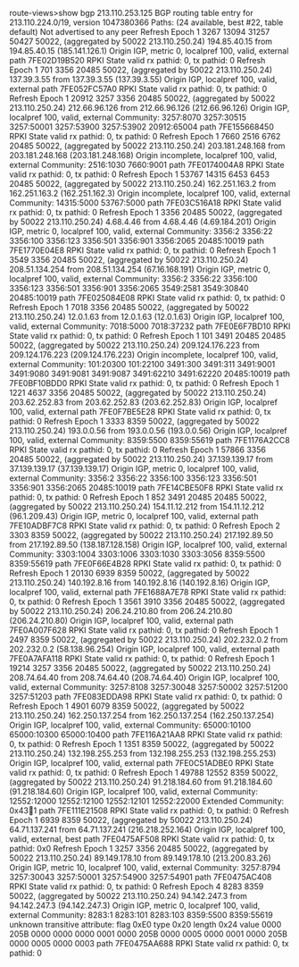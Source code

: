 route-views>show bgp 213.110.253.125
BGP routing table entry for 213.110.224.0/19, version 1047380366
Paths: (24 available, best #22, table default)
  Not advertised to any peer
  Refresh Epoch 1
  3267 13094 31257 50427 50022, (aggregated by 50022 213.110.250.24)
    194.85.40.15 from 194.85.40.15 (185.141.126.1)
      Origin IGP, metric 0, localpref 100, valid, external
      path 7FE02D19B520 RPKI State valid
      rx pathid: 0, tx pathid: 0
  Refresh Epoch 1
  701 3356 20485 50022, (aggregated by 50022 213.110.250.24)
    137.39.3.55 from 137.39.3.55 (137.39.3.55)
      Origin IGP, localpref 100, valid, external
      path 7FE052FC57A0 RPKI State valid
      rx pathid: 0, tx pathid: 0
  Refresh Epoch 1
  20912 3257 3356 20485 50022, (aggregated by 50022 213.110.250.24)
    212.66.96.126 from 212.66.96.126 (212.66.96.126)
      Origin IGP, localpref 100, valid, external
      Community: 3257:8070 3257:30515 3257:50001 3257:53900 3257:53902 20912:65004
      path 7FE155668450 RPKI State valid
      rx pathid: 0, tx pathid: 0
  Refresh Epoch 1
  7660 2516 6762 20485 50022, (aggregated by 50022 213.110.250.24)
    203.181.248.168 from 203.181.248.168 (203.181.248.168)
      Origin incomplete, localpref 100, valid, external
      Community: 2516:1030 7660:9001
      path 7FE0174004A8 RPKI State valid
      rx pathid: 0, tx pathid: 0
  Refresh Epoch 1
  53767 14315 6453 6453 20485 50022, (aggregated by 50022 213.110.250.24)
    162.251.163.2 from 162.251.163.2 (162.251.162.3)
      Origin incomplete, localpref 100, valid, external
      Community: 14315:5000 53767:5000
      path 7FE03C516A18 RPKI State valid
      rx pathid: 0, tx pathid: 0
  Refresh Epoch 1
  3356 20485 50022, (aggregated by 50022 213.110.250.24)
    4.68.4.46 from 4.68.4.46 (4.69.184.201)
      Origin IGP, metric 0, localpref 100, valid, external
      Community: 3356:2 3356:22 3356:100 3356:123 3356:501 3356:901 3356:2065 20485:10019
      path 7FE1770E04E8 RPKI State valid
      rx pathid: 0, tx pathid: 0
  Refresh Epoch 1
  3549 3356 20485 50022, (aggregated by 50022 213.110.250.24)
    208.51.134.254 from 208.51.134.254 (67.16.168.191)
      Origin IGP, metric 0, localpref 100, valid, external
      Community: 3356:2 3356:22 3356:100 3356:123 3356:501 3356:901 3356:2065 3549:2581 3549:30840 20485:10019
      path 7FE025084E08 RPKI State valid
      rx pathid: 0, tx pathid: 0
  Refresh Epoch 1
  7018 3356 20485 50022, (aggregated by 50022 213.110.250.24)
    12.0.1.63 from 12.0.1.63 (12.0.1.63)
      Origin IGP, localpref 100, valid, external
      Community: 7018:5000 7018:37232
      path 7FE0E6F7BD10 RPKI State valid
      rx pathid: 0, tx pathid: 0
  Refresh Epoch 1
  101 3491 20485 20485 50022, (aggregated by 50022 213.110.250.24)
    209.124.176.223 from 209.124.176.223 (209.124.176.223)
      Origin incomplete, localpref 100, valid, external
      Community: 101:20300 101:22100 3491:300 3491:311 3491:9001 3491:9080 3491:9081 3491:9087 3491:62210 3491:62220 20485:10019
      path 7FE0BF10BDD0 RPKI State valid
      rx pathid: 0, tx pathid: 0
  Refresh Epoch 1
  1221 4637 3356 20485 50022, (aggregated by 50022 213.110.250.24)
    203.62.252.83 from 203.62.252.83 (203.62.252.83)
      Origin IGP, localpref 100, valid, external
      path 7FE0F7BE5E28 RPKI State valid
      rx pathid: 0, tx pathid: 0
  Refresh Epoch 1
  3333 8359 50022, (aggregated by 50022 213.110.250.24)
    193.0.0.56 from 193.0.0.56 (193.0.0.56)
      Origin IGP, localpref 100, valid, external
      Community: 8359:5500 8359:55619
      path 7FE1176A2CC8 RPKI State valid
      rx pathid: 0, tx pathid: 0
  Refresh Epoch 1
  57866 3356 20485 50022, (aggregated by 50022 213.110.250.24)
    37.139.139.17 from 37.139.139.17 (37.139.139.17)
      Origin IGP, metric 0, localpref 100, valid, external
      Community: 3356:2 3356:22 3356:100 3356:123 3356:501 3356:901 3356:2065 20485:10019
      path 7FE14CBE50F8 RPKI State valid
      rx pathid: 0, tx pathid: 0
  Refresh Epoch 1
  852 3491 20485 20485 50022, (aggregated by 50022 213.110.250.24)
    154.11.12.212 from 154.11.12.212 (96.1.209.43)
      Origin IGP, metric 0, localpref 100, valid, external
      path 7FE10ADBF7C8 RPKI State valid
      rx pathid: 0, tx pathid: 0
  Refresh Epoch 2
  3303 8359 50022, (aggregated by 50022 213.110.250.24)
    217.192.89.50 from 217.192.89.50 (138.187.128.158)
      Origin IGP, localpref 100, valid, external
      Community: 3303:1004 3303:1006 3303:1030 3303:3056 8359:5500 8359:55619
      path 7FE0F66E4B28 RPKI State valid
      rx pathid: 0, tx pathid: 0
  Refresh Epoch 1
  20130 6939 8359 50022, (aggregated by 50022 213.110.250.24)
    140.192.8.16 from 140.192.8.16 (140.192.8.16)
      Origin IGP, localpref 100, valid, external
      path 7FE1688A7E78 RPKI State valid
      rx pathid: 0, tx pathid: 0
  Refresh Epoch 1
  3561 3910 3356 20485 50022, (aggregated by 50022 213.110.250.24)
    206.24.210.80 from 206.24.210.80 (206.24.210.80)
      Origin IGP, localpref 100, valid, external
      path 7FE0A007F628 RPKI State valid
      rx pathid: 0, tx pathid: 0
  Refresh Epoch 1
  2497 8359 50022, (aggregated by 50022 213.110.250.24)
    202.232.0.2 from 202.232.0.2 (58.138.96.254)
      Origin IGP, localpref 100, valid, external
      path 7FE0A7AFA118 RPKI State valid
      rx pathid: 0, tx pathid: 0
  Refresh Epoch 1
  19214 3257 3356 20485 50022, (aggregated by 50022 213.110.250.24)
    208.74.64.40 from 208.74.64.40 (208.74.64.40)
      Origin IGP, localpref 100, valid, external
      Community: 3257:8108 3257:30048 3257:50002 3257:51200 3257:51203
      path 7FE083EDDA98 RPKI State valid
      rx pathid: 0, tx pathid: 0
  Refresh Epoch 1
  4901 6079 8359 50022, (aggregated by 50022 213.110.250.24)
    162.250.137.254 from 162.250.137.254 (162.250.137.254)
      Origin IGP, localpref 100, valid, external
      Community: 65000:10100 65000:10300 65000:10400
      path 7FE116A21AA8 RPKI State valid
      rx pathid: 0, tx pathid: 0
  Refresh Epoch 1
  1351 8359 50022, (aggregated by 50022 213.110.250.24)
    132.198.255.253 from 132.198.255.253 (132.198.255.253)
      Origin IGP, localpref 100, valid, external
      path 7FE0C51ADBE0 RPKI State valid
      rx pathid: 0, tx pathid: 0
  Refresh Epoch 1
  49788 12552 8359 50022, (aggregated by 50022 213.110.250.24)
    91.218.184.60 from 91.218.184.60 (91.218.184.60)
      Origin IGP, localpref 100, valid, external
      Community: 12552:12000 12552:12100 12552:12101 12552:22000
      Extended Community: 0x43:100:1
      path 7FE111E21508 RPKI State valid
      rx pathid: 0, tx pathid: 0
  Refresh Epoch 1
  6939 8359 50022, (aggregated by 50022 213.110.250.24)
    64.71.137.241 from 64.71.137.241 (216.218.252.164)
      Origin IGP, localpref 100, valid, external, best
      path 7FE0475AF508 RPKI State valid
      rx pathid: 0, tx pathid: 0x0
  Refresh Epoch 1
  3257 3356 20485 50022, (aggregated by 50022 213.110.250.24)
    89.149.178.10 from 89.149.178.10 (213.200.83.26)
      Origin IGP, metric 10, localpref 100, valid, external
      Community: 3257:8794 3257:30043 3257:50001 3257:54900 3257:54901
      path 7FE0475AC408 RPKI State valid
      rx pathid: 0, tx pathid: 0
  Refresh Epoch 4
  8283 8359 50022, (aggregated by 50022 213.110.250.24)
    94.142.247.3 from 94.142.247.3 (94.142.247.3)
      Origin IGP, metric 0, localpref 100, valid, external
      Community: 8283:1 8283:101 8283:103 8359:5500 8359:55619
      unknown transitive attribute: flag 0xE0 type 0x20 length 0x24
        value 0000 205B 0000 0000 0000 0001 0000 205B
              0000 0005 0000 0001 0000 205B 0000 0005
              0000 0003
      path 7FE0475AA688 RPKI State valid
      rx pathid: 0, tx pathid: 0